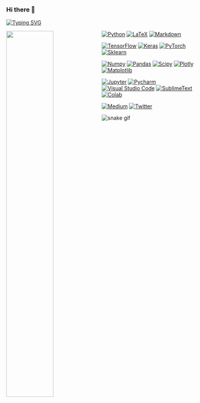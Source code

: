 ### Hi there 👋

<!--
**Neurojedi/neurojedi** is a ✨ _special_ ✨ repository because its `README.md` (this file) appears on your GitHub profile.

Here are some ideas to get you started:

- 🔭 I’m currently working on ...
- 🌱 I’m currently learning ...
- 👯 I’m looking to collaborate on ...
- 🤔 I’m looking for help with ...
- 💬 Ask me about ...
- 📫 How to reach me: ...
- 😄 Pronouns: ...
- ⚡ Fun fact: ...
--> 

[![Typing SVG](https://readme-typing-svg.herokuapp.com?font=Kanit&size=25&pause=1000&width=435&lines=E+pur+si+muove+%F0%9F%8C%8E)](https://git.io/typing-svg)


<div><img style="height: auto; width: 50%;" align="left" class="img" src="https://github-readme-stats.vercel.app/api?username=neurojedi&show_icons=true&theme=dark" /></div>
<div style="" align="left-center">
<a href="https://github.com/search?q=user%3ADenverCoder1+language%3Apython" align="right"><img alt="Python" src="https://camo.githubusercontent.com/808dfd4514d73d808f2a42e033ec59d350a25356be62824be52e3b258afeb5e6/68747470733a2f2f696d672e736869656c64732e696f2f62616467652f507974686f6e2d3134333534432e7376673f6c6f676f3d707974686f6e266c6f676f436f6c6f723d7768697465" data-canonical-src="https://img.shields.io/badge/Python-14354C.svg?logo=python&amp;logoColor=white" style="max-width: 100%;"></a>
<a href="https://github.com/search?q=user%3ADenverCoder1+language%3Atex"><img alt="LaTeX" src="https://camo.githubusercontent.com/5735758cfb0bb214ab021fd1e6f35f638efd2e4dbd85ad6888c313696be817ff/68747470733a2f2f696d672e736869656c64732e696f2f62616467652f4c615465582d3030383038302e7376673f6c6f676f3d4c61546558266c6f676f436f6c6f723d7768697465" data-canonical-src="https://img.shields.io/badge/LaTeX-008080.svg?logo=LaTeX&amp;logoColor=white" style="max-width: 100%;"></a>
<a href="https://github.com/search?q=user%3ADenverCoder1+language%3Amarkdown"><img alt="Markdown" src="https://camo.githubusercontent.com/0efd050828ea5aa9f24a975795966252bcaa93ce8d2bb4823bc75b52931a9749/68747470733a2f2f696d672e736869656c64732e696f2f62616467652f4d61726b646f776e2d3030303030302e7376673f6c6f676f3d6d61726b646f776e266c6f676f436f6c6f723d7768697465" data-canonical-src="https://img.shields.io/badge/Markdown-000000.svg?logo=markdown&amp;logoColor=white" style="max-width: 100%;"></a>

 <a href="#"><img alt="TensorFlow" src="https://camo.githubusercontent.com/6e41841810686404d397e20e14cf7d11253f3b07633e1cf86d5e7921df19e752/68747470733a2f2f696d672e736869656c64732e696f2f62616467652f54656e736f72466c6f772d4646364630302e7376673f6c6f676f3d54656e736f72466c6f77266c6f676f436f6c6f723d7768697465" data-canonical-src="https://img.shields.io/badge/TensorFlow-FF6F00.svg?logo=TensorFlow&amp;logoColor=white" style="max-width: 100%;"></a>
<a href="#"><img alt="Keras" src="https://img.shields.io/badge/Keras-%23D00000.svg?logo=Keras&logoColor=white" data-canonical-src="https://img.shields.io/badge/Keras-%23D00000.svg?logo=Keras&logoColor=white" style="max-width: 100%;"></a>
<a href="#"><img alt="PyTorch" src="https://img.shields.io/badge/PyTorch-%23EE4C2C.svg?logo=pytorch&logoColor=white" data-canonical-src="https://img.shields.io/badge/TensorFlow-FF6F00.svg?logo=TensorFlow&amp;logoColor=white" style="max-width: 100%;"></a>
<a href="#"><img alt="Sklearn" src="https://img.shields.io/badge/scikit--learn-%23F7931E.svg?logo=scikitlearn&logoColor=white" data-canonical-src="https://img.shields.io/badge/Keras-%23D00000.svg?logo=Keras&logoColor=white" style="max-width: 100%;"></a>

 <a href="#"><img alt="Numpy" src="https://img.shields.io/badge/numpy-%23013243.svg?logo=numpy&logoColor=white" data-canonical-src="https://img.shields.io/badge/Keras-%23D00000.svg?logo=Keras&logoColor=white" style="max-width: 100%;"></a>
<a href="#"><img alt="Pandas" src="https://img.shields.io/badge/pandas-%23150458.svg?logo=pandas&logoColor=white" data-canonical-src="https://img.shields.io/badge/Keras-%23D00000.svg?logo=Keras&logoColor=white" style="max-width: 100%;"></a>
<a href="#"><img alt="Scipy" src="https://img.shields.io/badge/SciPy-%230C55A5.svg?logo=scipy&logoColor=white" data-canonical-src="https://img.shields.io/badge/Keras-%23D00000.svg?logo=Keras&logoColor=white" style="max-width: 100%;"></a>
<a href="#"><img alt="Plotly" src="https://img.shields.io/badge/Plotly-%233F4F75.svg?logo=plotly&logoColor=white" data-canonical-src="https://img.shields.io/badge/Keras-%23D00000.svg?logo=Keras&logoColor=white" style="max-width: 100%;"></a>
<a href="#"><img alt="Matplotlib" src="https://img.shields.io/badge/Matplotlib-%23ffffff.svg?logo=Matplotlib&logoColor=black" data-canonical-src="https://img.shields.io/badge/Keras-%23D00000.svg?logo=Keras&logoColor=white" style="max-width: 100%;"></a>

 <a href="#"><img alt="Jupyter" src="https://camo.githubusercontent.com/4fdc7fc007e28e85b6d2c973300205839144be47e77831923d762560089fa97a/68747470733a2f2f696d672e736869656c64732e696f2f62616467652f4a7570797465722d4633373632362e7376673f6c6f676f3d4a757079746572266c6f676f436f6c6f723d7768697465" data-canonical-src="https://img.shields.io/badge/Jupyter-F37626.svg?logo=Jupyter&amp;logoColor=white" style="max-width: 100%;"></a>
<a href="#"><img alt="Pycharm" src="https://img.shields.io/badge/pycharm-143?logo=pycharm&logoColor=black&color=black&labelColor=green" data-canonical-src="https://img.shields.io/badge/Keras-%23D00000.svg?logo=Keras&logoColor=white" style="max-width: 100%;"></a>
<a href="#"><img alt="Visual Studio Code" src="https://camo.githubusercontent.com/f53628686f10ddabc221f47e91499adfaaed5663511900009deb71bd3c873236/68747470733a2f2f696d672e736869656c64732e696f2f62616467652f56697375616c25323053747564696f253230436f64652d3030373864372e7376673f6c6f676f3d76697375616c2d73747564696f2d636f6465266c6f676f436f6c6f723d7768697465" data-canonical-src="https://img.shields.io/badge/Visual%20Studio%20Code-0078d7.svg?logo=visual-studio-code&amp;logoColor=white" style="max-width: 100%;"></a>
<a href="#"><img alt="SublimeText" src="https://img.shields.io/badge/sublime_text-%23575757?logo=sublimetext&logoColor=important" data-canonical-src="https://img.shields.io/badge/Keras-%23D00000.svg?logo=Keras&logoColor=white" style="max-width: 100%;"></a>
<a href="#"><img alt="Colab" src="https://img.shields.io/badge/colab-badge.svg?logo=googlecolab&logoColor=yellow&color=blue&labelColor=grey" data-canonical-src="https://img.shields.io/badge/Keras-%23D00000.svg?logo=Keras&logoColor=white" style="max-width: 100%;"></a>

<a href="#"><img alt="Medium" src="https://img.shields.io/badge/Medium-12100E?logo=medium&logoColor=white" data-canonical-src="https://img.shields.io/badge/Keras-%23D00000.svg?logo=Keras&logoColor=white" style="max-width: 100%;"></a>
  <a href="#"><img alt="Twitter" src="https://img.shields.io/badge/Twitter-%231DA1F2.svg?logo=twitter&logoColor=white" data-canonical-src="https://img.shields.io/badge/Keras-%23D00000.svg?logo=Keras&logoColor=white" style="max-width: 100%;"></a>
</div>













![snake gif](https://github.com/neurojedi/neurojedi/blob/output/github-contribution-grid-snake.gif)

